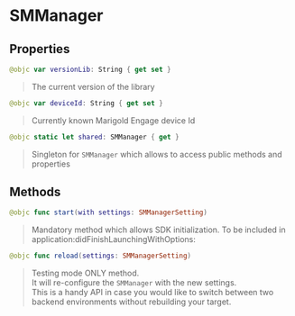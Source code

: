 # SMManager

## Properties
```swift
@objc var versionLib: String { get set }
```

>The current version of the library

```swift
@objc var deviceId: String { get set }
```

>Currently known Marigold Engage device Id

```swift
@objc static let shared: SMManager { get }
```

>Singleton for ``SMManager`` which allows to access public methods and properties

## Methods
```swift
@objc func start(with settings: SMManagerSetting)
```

>Mandatory method which allows SDK initialization. To be included in application:didFinishLaunchingWithOptions:<br/>

```swift
@objc func reload(settings: SMManagerSetting)
```

>Testing mode ONLY method.<br/>It will re-configure the ``SMManager`` with the new settings.<br/>This is a handy API in case you would like to switch between two backend environments without rebuilding your target.<br/>